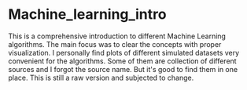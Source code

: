 # Machine_learning_intro
This is a comprehensive introduction to different Machine Learning algorithms. The main focus was to clear the concepts with proper visualization. I personally find plots of different simulated datasets very convenient for the algorithms. Some of them are collection of different sources and I forgot the source name. But it's good to find them in one place. 
This is still a raw version and subjected to change. 
